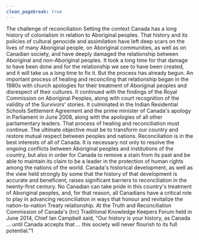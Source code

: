 ```yaml
---
clean_pagebreak: true
---
```


The challenge of reconciliation
Setting the context
Canada has a long history of colonialism in relation to Aboriginal peoples. That history and its policies of cultural genocide and assimilation have left deep scars on the lives of many Aboriginal people, on Aboriginal communities, as well as on Canadian society, and have deeply damaged the relationship between Aboriginal and non-Aboriginal peoples. It took a long time for that damage to have been done and for the relationship we see to have been created, and it will take us a long time to fix it. But the process has already begun.
An important process of healing and reconciling that relationship began in the 1980s with church apologies for their treatment of Aboriginal peoples and disrespect of their cultures. It continued with the findings of the Royal Commission on Aboriginal Peoples, along with court recognition of the validity of the Survivors' stories. It culminated in the Indian Residential Schools Settlement Agreement and the prime minister of Canada's apology in Parliament in June 2008, along with the apologies of all other parliamentary leaders. That process of healing and reconciliation must continue. The ultimate objective must be to transform our country and restore mutual respect between peoples and nations.
Reconciliation is in the best interests of all of Canada. It is necessary not only to resolve the ongoing conflicts between Aboriginal peoples and institutions of the country, but also in order for Canada to remove a stain from its past and be able to maintain its claim to be a leader in the protection of human rights among the nations of the world. Canada's historical development, as well as the view held strongly by some that the history of that development is accurate and beneficent, raises significant barriers to reconciliation in the twenty-first century.
No Canadian can take pride in this country's treatment of Aboriginal peoples, and, for that reason, all Canadians have a critical role to play in advancing reconciliation in ways that honour and revitalize the nation-to-nation Treaty relationship.
At the Truth and Reconciliation Commission of Canada's (trc) Traditional Knowledge Keepers Forum held in June 2014, Chief Ian Campbell said, "Our history is your history, as Canada ... until Canada accepts that ... this society will never flourish to its full potential."1

